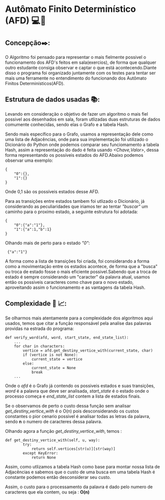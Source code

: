 # Autômato Finito Determinístico (AFD) :computer::robot:

## Concepção:black_nib::

O Algoritmo foi pensado para representar o mais fielmente possivel o funcionamento dos AFD's feitos em sala(exercios), de forma que qualquer outro estudante consiga observar e captar o que está acontecendo.Diante disso
o programa foi organizado juntamente com os testes para tentar ser mais uma ferramente no entendimento do funcionando dos Autômato Finitos Determinísticos(AFD). 

## Estrutura de dados usadas :books::

Levando em consideração o objetivo de fazer um algoritmo o mais fiel possivel aos desenhados em sala, foram utlizadas duas estruturas de dados comumente conhecidas, sendo elas o Grafo e a tabela Hash. 

Sendo mais específico para o Grafo, usamos a representação dele como uma lista de Adjacências, onde para sua implementação foi utilizado o Dicionário do Python onde podemos comparar seu funciomamento a tabela Hash, assim a representação do dado é feita usando *<Chave,Valor>*, dessa forma representando os possíveis estados do AFD.Abaixo podemos observar uma exemplo: 

```python3
{
    "0":{},
    "1":{}
}
```

Onde 0,1 são os possíveis estados desse AFD.

Para as transições entre estados tambem foi utlizado o Dicionário, já considerando as peculiaridades que iriamos ter ao tentar *"buscar"* um caminho para o proximo estado, a seguinte estrutura foi adotada: 

```python3
{
    "0":{"a":"1"},
    "1":{"a":1,"b":1}
}
```

Olhando mais de perto para o estado *"0"*:

```python3
 {"a":"1"}

```

A forma como a lista de transições foi criada, foi considerando a forma como a movimentação entre os estados acontece, de forma que a "busca" ou troca de estado fosse o mais eficiente possivel.Sabendo que a troca de estado é sempre considerando um "caracter" da palavra atual, usamos então os possiveis caracteres como chave para o novo estado, aproveitando assim o funcionamento e as vantagens da tabela Hash.

## Complexidade :mag_right: :chart_with_upwards_trend::

Se olharmos mais atentamente para a complexidade dos algoritmos aqui usados, temos que citar a função responsável pela analise das palavras providas na estrada do programa:

```python3
def verify_word(afd, word, start_state, end_state_list):
    ...
    for char in characters:
        vertice = afd.get_destiny_vertice_with(current_state, char)
        if (vertice is not None):
            current_state = vertice
        else:
            current_state = None
            break
    ...
```

Onde o *afd* é o Grafo já contendo os possiveis estados e suas transições, *word* é a palavra que deve ser analisada, *start_state* é o estado onde o processo começa e *end_state_list* contem a lista de estados finais.

Se o observamos de perto o custo dessa função sem analisar *get_destiny_vertice_with* é o O(n) pois desconsiderando os custos constantes o pior cenario possivel é analisar todas as letras da palavra, sendo **n** o numero de caracteres dessa palavra.

Olhando agora a função *get_destiny_vertice_with*, temos :

```python3
def get_destiny_vertice_with(self, u, way):
        try:
            return self.vertices[str(u)][str(way)]
        except KeyError:
            return None
```

Assim, como utlizamos a tabela Hash como base para montar nossa lista de Adjacências e sabemos que o custo de uma busca em uma tabela Hash é constante podemos então desconsiderar seu custo. 


Assim, o custo para o processamento da palavra é dado pelo numero de caracteres que ela contem, ou seja : **O(n)**